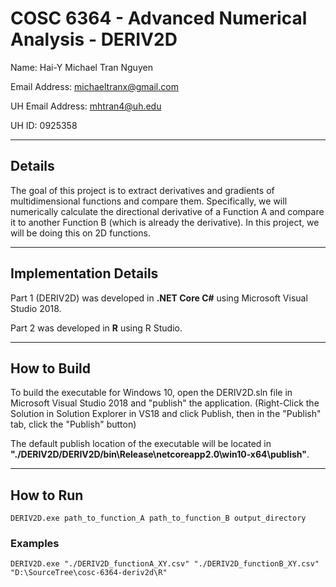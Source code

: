 # COSC 6364 - Advanced Numerical Analysis - DERIV2D

Name: Hai-Y Michael Tran Nguyen

Email Address: michaeltranx@gmail.com

UH Email Address: mhtran4@uh.edu

UH ID: 0925358

---

## Details

The goal of this project is to extract derivatives and gradients of multidimensional functions and compare them. Specifically, we will numerically calculate the directional derivative of a Function A and compare it to another Function B (which is already the derivative). In this project, we will be doing this on 2D functions. 

---

## Implementation Details

Part 1 (DERIV2D) was developed in **.NET Core C#** using Microsoft Visual Studio 2018.

Part 2 was developed in **R** using R Studio.

---

## How to Build

To build the executable for Windows 10, open the DERIV2D.sln file in Microsoft Visual Studio 2018 and "publish" the application. (Right-Click the Solution in Solution Explorer in VS18 and click Publish, then in the "Publish" tab, click the "Publish" button)

The default publish location of the executable will be located in **"./DERIV2D/DERIV2D/bin\Release\netcoreapp2.0\win10-x64\publish"**.

---

## How to Run

	DERIV2D.exe path_to_function_A path_to_function_B output_directory

### Examples

	DERIV2D.exe "./DERIV2D_functionA_XY.csv" "./DERIV2D_functionB_XY.csv" "D:\SourceTree\cosc-6364-deriv2d\R"